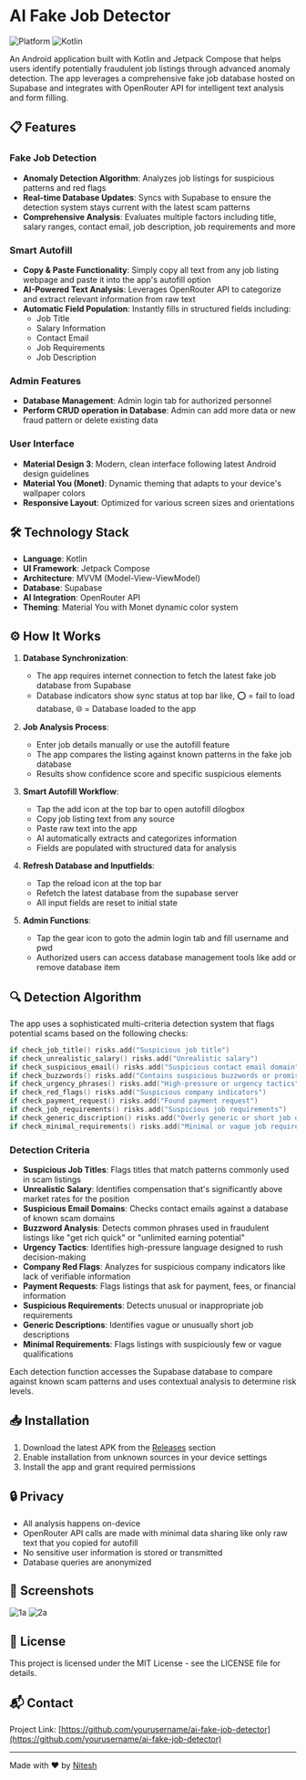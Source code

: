 # AI Fake Job Detector

![Platform](https://img.shields.io/badge/Platform-Android-green.svg)
![Kotlin](https://img.shields.io/badge/Kotlin-1.9.0-purple.svg)

An Android application built with Kotlin and Jetpack Compose that helps users identify potentially fraudulent job listings through advanced anomaly detection. The app leverages a comprehensive fake job database hosted on Supabase and integrates with OpenRouter API for intelligent text analysis and form filling.

## 📋 Features

### Fake Job Detection
- **Anomaly Detection Algorithm**: Analyzes job listings for suspicious patterns and red flags
- **Real-time Database Updates**: Syncs with Supabase to ensure the detection system stays current with the latest scam patterns
- **Comprehensive Analysis**: Evaluates multiple factors including title, salary ranges, contact email, job description, job requirements and more

### Smart Autofill
- **Copy & Paste Functionality**: Simply copy all text from any job listing webpage and paste it into the app's autofill option
- **AI-Powered Text Analysis**: Leverages OpenRouter API to categorize and extract relevant information from raw text
- **Automatic Field Population**: Instantly fills in structured fields including:
  - Job Title
  - Salary Information
  - Contact Email
  - Job Requirements
  - Job Description

### Admin Features
- **Database Management**: Admin login tab for authorized personnel
- **Perform CRUD operation in Database**: Admin can add more data or new fraud pattern or delete existing data

### User Interface
- **Material Design 3**: Modern, clean interface following latest Android design guidelines
- **Material You (Monet)**: Dynamic theming that adapts to your device's wallpaper colors
- **Responsive Layout**: Optimized for various screen sizes and orientations

## 🛠️ Technology Stack

- **Language**: Kotlin
- **UI Framework**: Jetpack Compose
- **Architecture**: MVVM (Model-View-ViewModel)
- **Database**: Supabase
- **AI Integration**: OpenRouter API
- **Theming**: Material You with Monet dynamic color system

## ⚙️ How It Works

1. **Database Synchronization**:
   - The app requires internet connection to fetch the latest fake job database from Supabase
   - Database indicators show sync status at top bar like, ⭕ = fail to load database, 🌐 = Database loaded to the app

2. **Job Analysis Process**:
   - Enter job details manually or use the autofill feature
   - The app compares the listing against known patterns in the fake job database
   - Results show confidence score and specific suspicious elements

3. **Smart Autofill Workflow**:
   - Tap the add icon at the top bar to open autofill dilogbox
   - Copy job listing text from any source
   - Paste raw text into the app
   - AI automatically extracts and categorizes information
   - Fields are populated with structured data for analysis

4. **Refresh Database and Inputfields**:
   - Tap the reload icon at the top bar
   - Refetch the latest database from the supabase server
   - All input fields are reset to initial state 

6. **Admin Functions**:
   - Tap the gear icon to goto the admin login tab and fill username and pwd
   - Authorized users can access database management tools like add or remove database item

## 🔍 Detection Algorithm

The app uses a sophisticated multi-criteria detection system that flags potential scams based on the following checks:

```kotlin
if check_job_title() risks.add("Suspicious job title")
if check_unrealistic_salary() risks.add("Unrealistic salary")
if check_suspicious_email() risks.add("Suspicious contact email domain")
if check_buzzwords() risks.add("Contains suspicious buzzwords or promises")
if check_urgency_phrases() risks.add("High-pressure or urgency tactics")
if check_red_flags() risks.add("Suspicious company indicators")
if check_payment_request() risks.add("Found payment request")
if check_job_requirements() risks.add("Suspicious job requirements")
if check_generic_discription() risks.add("Overly generic or short job description")
if check_minimal_requirements() risks.add("Minimal or vague job requirements")
```

### Detection Criteria

- **Suspicious Job Titles**: Flags titles that match patterns commonly used in scam listings
- **Unrealistic Salary**: Identifies compensation that's significantly above market rates for the position
- **Suspicious Email Domains**: Checks contact emails against a database of known scam domains
- **Buzzword Analysis**: Detects common phrases used in fraudulent listings like "get rich quick" or "unlimited earning potential"
- **Urgency Tactics**: Identifies high-pressure language designed to rush decision-making
- **Company Red Flags**: Analyzes for suspicious company indicators like lack of verifiable information
- **Payment Requests**: Flags listings that ask for payment, fees, or financial information
- **Suspicious Requirements**: Detects unusual or inappropriate job requirements
- **Generic Descriptions**: Identifies vague or unusually short job descriptions
- **Minimal Requirements**: Flags listings with suspiciously few or vague qualifications

Each detection function accesses the Supabase database to compare against known scam patterns and uses contextual analysis to determine risk levels.

## 📥 Installation

1. Download the latest APK from the [Releases](https://github.com/yourusername/ai-fake-job-detector/releases) section
2. Enable installation from unknown sources in your device settings
3. Install the app and grant required permissions

## 🔒 Privacy

- All analysis happens on-device
- OpenRouter API calls are made with minimal data sharing like only raw text that you copied for autofill
- No sensitive user information is stored or transmitted
- Database queries are anonymized

## 📱 Screenshots

![1a](https://github.com/user-attachments/assets/91280828-0070-406c-85df-2236f6cf8c35)
![2a](https://github.com/user-attachments/assets/986c6565-f347-42be-b4de-84a1a05efbc0)

## 📄 License

This project is licensed under the MIT License - see the LICENSE file for details.

## 📬 Contact

Project Link: [https://github.com/yourusername/ai-fake-job-detector](https://github.com/yourusername/ai-fake-job-detector)

---

Made with ❤️ by [Nitesh](https://github.com/daemon-001)
